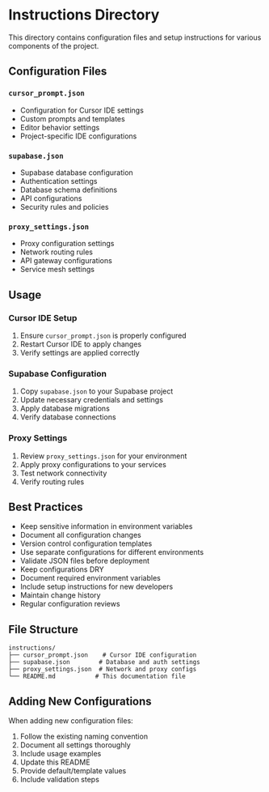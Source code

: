 # Instructions Directory

This directory contains configuration files and setup instructions for various components of the project.

## Configuration Files

### `cursor_prompt.json`

- Configuration for Cursor IDE settings
- Custom prompts and templates
- Editor behavior settings
- Project-specific IDE configurations

### `supabase.json`

- Supabase database configuration
- Authentication settings
- Database schema definitions
- API configurations
- Security rules and policies

### `proxy_settings.json`

- Proxy configuration settings
- Network routing rules
- API gateway configurations
- Service mesh settings

## Usage

### Cursor IDE Setup

1. Ensure `cursor_prompt.json` is properly configured
2. Restart Cursor IDE to apply changes
3. Verify settings are applied correctly

### Supabase Configuration

1. Copy `supabase.json` to your Supabase project
2. Update necessary credentials and settings
3. Apply database migrations
4. Verify database connections

### Proxy Settings

1. Review `proxy_settings.json` for your environment
2. Apply proxy configurations to your services
3. Test network connectivity
4. Verify routing rules

## Best Practices

- Keep sensitive information in environment variables
- Document all configuration changes
- Version control configuration templates
- Use separate configurations for different environments
- Validate JSON files before deployment
- Keep configurations DRY
- Document required environment variables
- Include setup instructions for new developers
- Maintain change history
- Regular configuration reviews

## File Structure

```
instructions/
├── cursor_prompt.json    # Cursor IDE configuration
├── supabase.json        # Database and auth settings
├── proxy_settings.json  # Network and proxy configs
└── README.md           # This documentation file
```

## Adding New Configurations

When adding new configuration files:

1. Follow the existing naming convention
2. Document all settings thoroughly
3. Include usage examples
4. Update this README
5. Provide default/template values
6. Include validation steps
